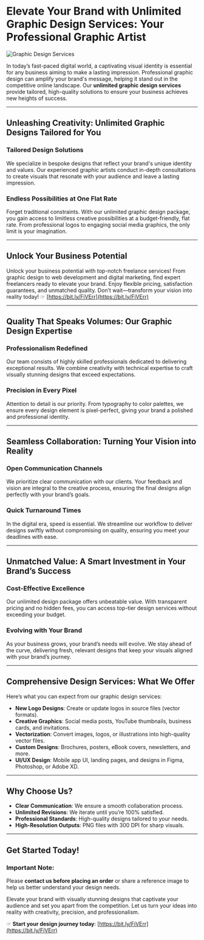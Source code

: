 # Elevate Your Brand with Unlimited Graphic Design Services: Your Professional Graphic Artist

![Graphic Design Services](https://blogger.googleusercontent.com/img/b/R29vZ2xl/AVvXsEhcJd0yYR2Pitf_sC20GsPd0llMRn2OGgVyMbbbW5Ui6Y4KbJf6s9UDSjPIQdx7W670kpFaK-0dakMAfM_BO4fzNB0ZeoUoJR25wKjPze_-hmA3r2bBUooTLWmzQRWhw9r6vO-FKI5bO6jZa0J5VHvJ7-u2RgHdS35N2Q0PjKGSfnM_smoXfPo00RY0OxdS/w626-h280/do-amazing-graphic-art-as-senior-graphic-artist.jpg)

In today’s fast-paced digital world, a captivating visual identity is essential for any business aiming to make a lasting impression. Professional graphic design can amplify your brand's message, helping it stand out in the competitive online landscape. Our **unlimited graphic design services** provide tailored, high-quality solutions to ensure your business achieves new heights of success.

---

## Unleashing Creativity: Unlimited Graphic Designs Tailored for You

### Tailored Design Solutions
We specialize in bespoke designs that reflect your brand's unique identity and values. Our experienced graphic artists conduct in-depth consultations to create visuals that resonate with your audience and leave a lasting impression.

### Endless Possibilities at One Flat Rate
Forget traditional constraints. With our unlimited graphic design package, you gain access to limitless creative possibilities at a budget-friendly, flat rate. From professional logos to engaging social media graphics, the only limit is your imagination.

---

## Unlock Your Business Potential

Unlock your business potential with top-notch freelance services! From graphic design to web development and digital marketing, find expert freelancers ready to elevate your brand. Enjoy flexible pricing, satisfaction guarantees, and unmatched quality. Don’t wait—transform your vision into reality today! ☞ [https://bit.ly/FiVErr](https://bit.ly/FiVErr)

---

## Quality That Speaks Volumes: Our Graphic Design Expertise

### Professionalism Redefined
Our team consists of highly skilled professionals dedicated to delivering exceptional results. We combine creativity with technical expertise to craft visually stunning designs that exceed expectations.

### Precision in Every Pixel
Attention to detail is our priority. From typography to color palettes, we ensure every design element is pixel-perfect, giving your brand a polished and professional identity.

---

## Seamless Collaboration: Turning Your Vision into Reality

### Open Communication Channels
We prioritize clear communication with our clients. Your feedback and vision are integral to the creative process, ensuring the final designs align perfectly with your brand’s goals.

### Quick Turnaround Times
In the digital era, speed is essential. We streamline our workflow to deliver designs swiftly without compromising on quality, ensuring you meet your deadlines with ease.

---

## Unmatched Value: A Smart Investment in Your Brand’s Success

### Cost-Effective Excellence
Our unlimited design package offers unbeatable value. With transparent pricing and no hidden fees, you can access top-tier design services without exceeding your budget.

### Evolving with Your Brand
As your business grows, your brand’s needs will evolve. We stay ahead of the curve, delivering fresh, relevant designs that keep your visuals aligned with your brand’s journey.

---

## Comprehensive Design Services: What We Offer

Here’s what you can expect from our graphic design services:

- **New Logo Designs**: Create or update logos in source files (vector formats).
- **Creative Graphics**: Social media posts, YouTube thumbnails, business cards, and invitations.
- **Vectorization**: Convert images, logos, or illustrations into high-quality vector files.
- **Custom Designs**: Brochures, posters, eBook covers, newsletters, and more.
- **UI/UX Design**: Mobile app UI, landing pages, and designs in Figma, Photoshop, or Adobe XD.

---

## Why Choose Us?

- **Clear Communication**: We ensure a smooth collaboration process.  
- **Unlimited Revisions**: We iterate until you’re 100% satisfied.  
- **Professional Standards**: High-quality designs tailored to your needs.  
- **High-Resolution Outputs**: PNG files with 300 DPI for sharp visuals.  

---

## Get Started Today!

### Important Note:
Please **contact us before placing an order** or share a reference image to help us better understand your design needs.

Elevate your brand with visually stunning designs that captivate your audience and set you apart from the competition. Let us turn your ideas into reality with creativity, precision, and professionalism.

☞ **Start your design journey today**: [https://bit.ly/FiVErr](https://bit.ly/FiVErr)

